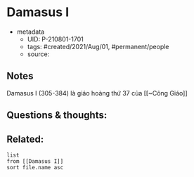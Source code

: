# Damasus I

- metadata
	- UID: P-210801-1701
	- tags: #created/2021/Aug/01, #permanent/people 
	- source: 

## Notes
Damasus I (305-384) là giáo hoàng thứ 37 của [[~Công Giáo]]

## Questions & thoughts:

## Related:
```dataview
list
from [[Damasus I]]
sort file.name asc
```

